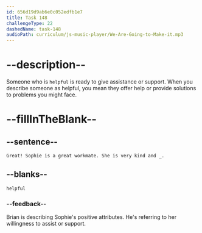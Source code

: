 ```yaml
---
id: 656d19d9ab6e0c052edfb1e7
title: Task 148
challengeType: 22
dashedName: task-148
audioPath: curriculum/js-music-player/We-Are-Going-to-Make-it.mp3
---
```


<!--
AUDIO REFERENCE:
Brian: Great! Sophie is a great workmate. She is very kind and helpful.
-->

# --description--

Someone who is `helpful` is ready to give assistance or support. When you describe someone as helpful, you mean they offer help or provide solutions to problems you might face.

# --fillInTheBlank--

## --sentence--

`Great! Sophie is a great workmate. She is very kind and _.`

## --blanks--

`helpful`

### --feedback--

Brian is describing Sophie's positive attributes. He's referring to her willingness to assist or support.
